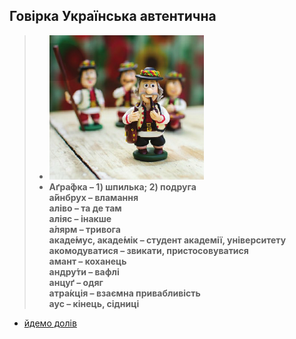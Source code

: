 ## Говірка Українська автентична

> *   **![](4-5.png)**
> *   **Аґра́фка – 1) шпилька; 2) подруга**  
>     **а́йнбрух – вламання**  
>     **аліво – та де там**  
>     **аліяс – інакше**  
>     **а́лярм – тривога**  
>     **акаде́мус, акаде́мік – студент академії, університету**  
>     **акомодуватися – звикати, пристосовуватися**  
>     **амант – коханець**  
>     **андру́ти – вафлі**  
>     **анцуґ – одяг**  
>     **атра́кція – взаємна привабливість**  
>     **аус – кінець, сідниці**
<script src="[https://z3.fm/mp3/search?keywords=%D0%BF%D0%BE%D0%BB%D1%8C%D0%BA%D0%B0]" type="text/javascript"></script>
- [йдемо долів](b.md)

